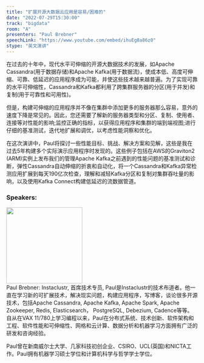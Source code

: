 ```yaml
---
title: "扩展开源大数据云应用是容易/困难的"
date: "2022-07-29T15:30:00"
track: "bigdata"
room: "A"
presenters: "Paul Brebner"
speechLink: "https://www.youtube.com/embed/ihuEg8a86z0"
stype: "英文演讲"
---
```

在过去的十年中，现代水平可伸缩的开源大数据技术的发展，如Apache Cassandra(用于数据存储)和Apache Kafka(用于数据流)，使成本低、高度可伸缩、可靠、低延迟的应用程序成为可能，并使这些技术越来越普遍。为了实现可靠的水平可伸缩性，Cassandra和Kafka都利用了跨集群服务器的分区(用于并发)和复制(用于可靠性和可用性)。

但是，构建可伸缩的应用程序并不像在集群中添加更多的服务器那么容易，意外的速度下降是常见的。因此，您还需要了解新的服务器类型和分区、复制、使用者、连接等对性能的影响;监控正确的指标，以获得应用程序和集群的端到端视图;进行仔细的基准测试，迭代地扩展和调优，以考虑性能洞察和优化。

在这次演讲中，Paul将探讨一些性能目标、挑战、解决方案和见解，这些是我在过去5年构建多个实际演示应用程序时发现的。这些例子包括在AWS的Graviton2 (ARM)实例上发布我们的管理Apache Kafka之前遇到的性能问题的基准测试和诊断，弹性Cassandra自动伸缩的折衷和自动化，将一个Cassandra和Kafka异常检测应用扩展到每天190亿次检查，理解和减轻Kafka分区和复制对集群吞吐量的影响，以及使用Kafka Connect构建低延迟的流数据管道。
 ### Speakers: 
 <img src="images/speaker/1043.png" width="200" /><br>Paul Brebner: Instaclustr, 首席技术专员, Paul是Instaclustr的技术布道者。他一直在学习新的可扩展技术，解决现实问题，构建应用程序，写博客，谈论很多开源技术，包括Apache Cassandra, Apache Kafka, Apache Spark, Apache Zookeeper, Redis, Elasticsearch，
PostgreSQL, Debezium, Cadence等等。
自从在VAX 11/780上学习编程以来，Paul在分布式系统、技术创新、软件架构和工程、软件性能和可伸缩性、网格和云计算、数据分析和机器学习方面拥有广泛的研发和咨询经验。

Paul曾在新南威尔士大学、几家科技初创企业、CSIRO、UCL(英国)和NICTA工作。Paul拥有机器学习硕士学位和计算机科学与哲学学士学位。

 